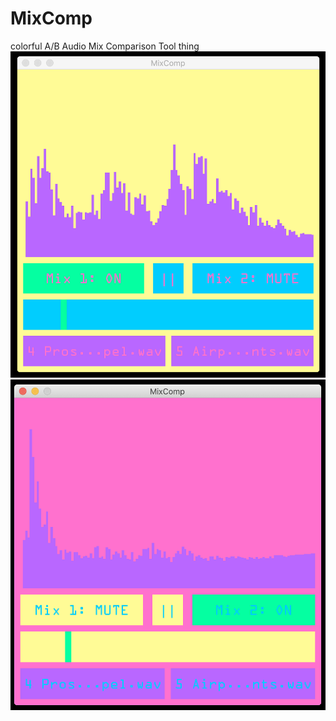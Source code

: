 # MixComp
colorful A/B Audio Mix Comparison Tool thing
![shot1](https://github.com/b38tn1k/MixComp/blob/master/shot1.png)
![shot2](https://github.com/b38tn1k/MixComp/blob/master/shot2.png)
